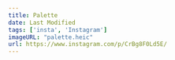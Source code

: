 ```yaml
---
title: Palette
date: Last Modified
tags: ['insta', 'Instagram']
imageURL: "palette.heic"
url: https://www.instagram.com/p/CrBg8F0Ld5E/
---
```

